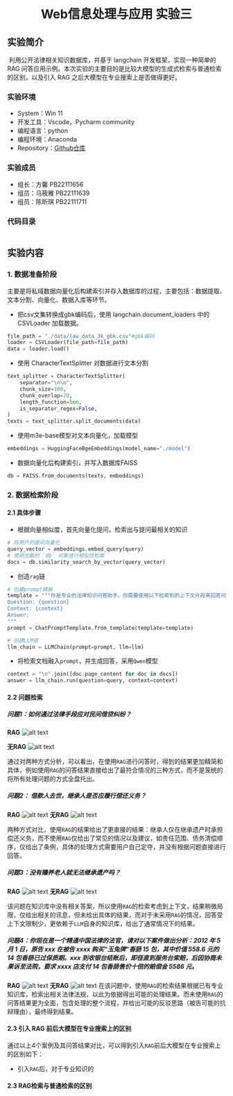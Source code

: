 # <center>Web信息处理与应用 实验三</center>

## 实验简介

​	利用公开法律相关知识数据库，并基于 langchain 开发框架，实现一种简单的 RAG 问答应用示例。本次实验的主要目的是比较大模型的生成式检索与普通检索的区别，以及引入 RAG 之后大模型在专业搜索上是否做得更好。

### 实验环境

+ System：Win 11
+ 开发工具：Vscode，Pycharm community
+ 编程语言：python
+ 编程环境：Anaconda
+ Repository：[Github仓库](https://github.com/Mamya22/WebInfo.git)

### 实验成员

+ 组长：方馨   PB22111656
+ 组员：马筱雅 PB22111639
+ 组员：陈昕琪 PB22111711

### 代码目录
```

```

## 实验内容


### 1. 数据准备阶段
主要是将私域数据向量化后构建索引并存入数据库的过程，主要包括：数据提取、文本分割、向量化、数据入库等环节。

+ 把csv文集转换成gbk编码后，使用 langchain.document_loaders 中的 CSVLoader 加载数据。
```python
file_path = "./data/law_data_3k_gbk.csv"#gbk编码
loader = CSVLoader(file_path=file_path)
data = loader.load()
```

+ 使用 CharacterTextSplitter 对数据进行文本分割
```python
text_splitter = CharacterTextSplitter(
    separator="\n\n",
    chunk_size=100,
    chunk_overlap=20,
    length_function=len,
    is_separator_regex=False,
)
texts = text_splitter.split_documents(data)
```

+ 使用m3e-base模型对文本向量化，加载模型
```python
embeddings = HuggingFaceBgeEmbeddings(model_name="./model")
```

+ 数据向量化后构建索引，并写入数据库FAISS
```python
db = FAISS.from_documents(texts, embeddings)
```
### 2. 数据检索阶段
#### 2.1 具体步骤
- 根据向量相似度，首先向量化提问，检索出与提问最相关的知识
```python
# 将用户的提问向量化
query_vector = embeddings.embed_query(query)
# 使用加载的 `db` 对象进行相似性检索
docs = db.similarity_search_by_vector(query_vector)
```

- 创造`rag`链
``` python
# 创建prompt模板
template = """你是专业的法律知识问答助手。你需要使用以下检索到的上下文片段来回答问题，禁止根据常识和已知信息回答问题。如果你不知道答案，直接回答“未找到相关答案”。
Question: {question}
Context: {context}
Answer:
"""
prompt = ChatPromptTemplate.from_template(template=template)

# 创建LLM链
llm_chain = LLMChain(prompt=prompt, llm=llm)
```

- 将检索文档融入`prompt`，并生成回答，采用`Qwen`模型
```python
context = "\n".join([doc.page_content for doc in docs])
answer = llm_chain.run(question=query, context=context)
```

#### 2.2 问题检索

##### 问题1：如何通过法律手段应对民间借贷纠纷？
**RAG**
![alt text](<屏幕截图 2025-01-16 162431(1).png>)

**无RAG**
![alt text](<屏幕截图 2025-01-16 164218-1.png>)

通过对两种方式分析，可以看出，在使用`RAG`进行问答时，得到的结果更加精简和具体，例如使用`RAG`的问答结果直接给出了最符合情况的三种方式，而不是笼统的将所有处理问题的方式全盘托出。

##### 问题2： 借款人去世，继承人是否应履行偿还义务？
**RAG**
![alt text](<屏幕截图 2025-01-16 162431-2.png>)
**无RAG**
![alt text](<屏幕截图 2025-01-16 164218-2.png>)

两种方式对比，使用`RAG`的结果给出了更直接的结果：继承人仅在继承遗产时承担偿还义务，而不使用`RAG`仅给出了常见的情况以及建议，如责任范围、债务清偿顺序，仅给出了条例，具体的处理方式需要用户自己定夺，并没有根据问题直接进行回答。
##### 问题3：没有赡养老人就无法继承遗产吗？
**RAG**
![alt text](<屏幕截图 2025-01-16 162431-3.png>)
**无RAG**
![alt text](<屏幕截图 2025-01-16 164240.png>)

该问题在知识库中没有相关答案，所以使用`RAG`的检索考虑到上下文，结果稍微局限，仅给出相关的讯息，但未给出具体的结果，而对于未采用`RAG`的情况，回答受上下文限制少，更依赖于`LLM`自身的知识库，给出了通常情况下的结果。
##### 问题4：你现在是一个精通中国法律的法官，请对以下案件做出分析：2012 年 5月 1 日，原告 xxx 在被告 xxxx 购买“玉兔牌”香肠 15 包，其中价值 558.6 元的 14 包香肠已过保质期。xxx 到收银台结账后，即径直到服务台索赔，后因协商未果诉至法院，要求 xxxx 店支付 14 包香肠售价十倍的赔偿金 5586 元。
**RAG**
![alt text](<屏幕截图 2025-01-16 162810.png>)
**无RAG**
![alt text](<屏幕截图 2025-01-16 164306.png>)
在该问题中，使用`RAG`的检索结果根据已有专业知识库，检索出相关法律法规，以此为依据得出可能的处理结果。而未使用`RAG`的问答结果更为全面，包含处理的整个流程，并给出可能的反驳思路（被告可能的抗辩理由），最终得到结果。
#### 2.3 引入 RAG 前后大模型在专业搜索上的区别
通过以上4个案例及其问答结果对比，可以得到引入`RAG`前后大模型在专业搜索上的区别如下：
- 引入`RAG`后，对于专业知识的
#### 2.3 RAG检索与普通检索的区别

